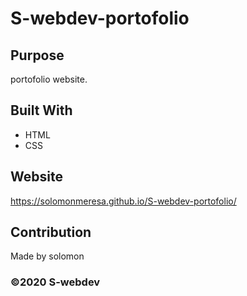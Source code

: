 # S-webdev-portofolio


## Purpose

portofolio website.

## Built With

- HTML
- CSS

## Website

https://solomonmeresa.github.io/S-webdev-portofolio/

## Contribution

Made  by solomon

### ©️2020 S-webdev
